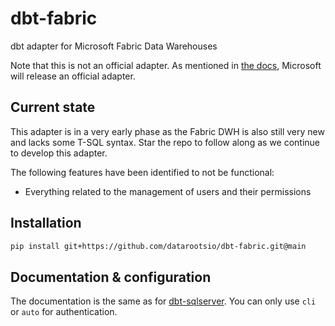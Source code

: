# dbt-fabric

dbt adapter for Microsoft Fabric Data Warehouses

Note that this is not an official adapter.
As mentioned in [the docs](https://learn.microsoft.com/en-us/fabric/data-warehouse/connectivity#connect-using-dbt), Microsoft will release an official adapter.

## Current state

This adapter is in a very early phase as the Fabric DWH is also still very new and lacks some T-SQL syntax.
Star the repo to follow along as we continue to develop this adapter.

The following features have been identified to not be functional:

* Everything related to the management of users and their permissions

## Installation

```bash
pip install git+https://github.com/datarootsio/dbt-fabric.git@main
```

## Documentation & configuration

The documentation is the same as for [dbt-sqlserver](https://github.com/dbt-msft/dbt-sqlserver).
You can only use `cli` or `auto` for authentication.
